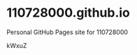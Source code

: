 # 110728000.github.io
Personal GitHub Pages site for 110728000





































kWxuZ
